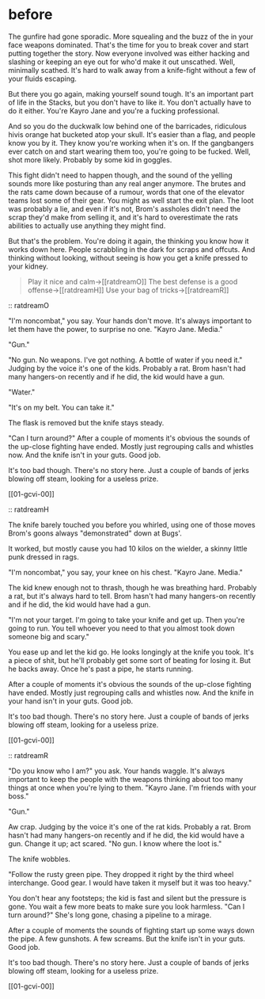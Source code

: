 # before

The gunfire had gone sporadic. More squealing and the buzz of the in your face weapons dominated. That's the time for you to break cover and start putting together the story. Now everyone involved was either hacking and slashing or keeping an eye out for who'd make it out unscathed. Well, minimally scathed. It's hard to walk away from a knife-fight without a few of your fluids escaping.

But there you go again, making yourself sound tough. It's an important part of life in the Stacks, but you don't have to like it. You don't actually have to do it either. You're Kayro Jane and you're a fucking professional.

And so you do the duckwalk low behind one of the barricades, ridiculous hivis orange hat bucketed atop your skull. It's easier than a flag, and people know you by it. They know you're working when it's on. If the gangbangers ever catch on and start wearing them too, you're going to be fucked. Well, shot more likely. Probably by some kid in goggles.

This fight didn't need to happen though, and the sound of the yelling sounds more like posturing than any real anger anymore. The brutes and the rats came down because of a rumour, words that one of the elevator teams lost some of their gear. You might as well start the exit plan. The loot was probably a lie, and even if it's not, Brom's assholes didn't need the scrap they'd make from selling it, and it's hard to overestimate the rats abilities to actually use anything they might find.

But that's the problem. You're doing it again, the thinking you know how it works down here. People scrabbling in the dark for scraps and offcuts. And thinking without looking, without seeing is how you get a knife pressed to your kidney.

> Play it nice and calm->[[ratdreamO]]
> The best defense is a good offense->[[ratdreamH]]
> Use your bag of tricks->[[ratdreamR]]

:: ratdreamO

"I'm noncombat," you say. Your hands don't move. It's always important to let them have the power, to surprise no one. "Kayro Jane. Media."

"Gun."

"No gun. No weapons. I've got nothing. A bottle of water if you need it." Judging by the voice it's one of the kids. Probably a rat. Brom hasn't had many hangers-on recently and if he did, the kid would have a gun.

"Water."

"It's on my belt. You can take it."

The flask is removed but the knife stays steady.

"Can I turn around?" After a couple of moments it's obvious the sounds of the up-close fighting have ended. Mostly just regrouping calls and whistles now. And the knife isn't in your guts. Good job.

It's too bad though. There's no story here. Just a couple of bands of jerks blowing off steam, looking for a useless prize.

[[01-gcvi-00]]

:: ratdreamH

The knife barely touched you before you whirled, using one of those moves Brom's goons always "demonstrated" down at Bugs'.

It worked, but mostly cause you had 10 kilos on the wielder, a skinny little punk dressed in rags.

"I'm noncombat," you say, your knee on his chest. "Kayro Jane. Media."

The kid knew enough not to thrash, though he was breathing hard. Probably a rat, but it's always hard to tell. Brom hasn't had many hangers-on recently and if he did, the kid would have had a gun.

"I'm not your target. I'm going to take your knife and get up. Then you're going to run. You tell whoever you need to that you almost took down someone big and scary."

You ease up and let the kid go. He looks longingly at the knife you took. It's a piece of shit, but he'll probably get some sort of beating for losing it. But he backs away. Once he's past a pipe, he starts running.

After a couple of moments it's obvious the sounds of the up-close fighting have ended. Mostly just regrouping calls and whistles now. And the knife in your hand isn't in your guts. Good job.

It's too bad though. There's no story here. Just a couple of bands of jerks blowing off steam, looking for a useless prize.

[[01-gcvi-00]]

:: ratdreamR

"Do you know who I am?" you ask. Your hands waggle. It's always important to keep the people with the weapons thinking about too many things at once when you're lying to them. "Kayro Jane. I'm friends with your boss."

"Gun."

Aw crap. Judging by the voice it's one of the rat kids. Probably a rat. Brom hasn't had many hangers-on recently and if he did, the kid would have a gun. Change it up; act scared. "No gun. I know where the loot is." 

The knife wobbles.

"Follow the rusty green pipe. They dropped it right by the third wheel interchange. Good gear. I would have taken it myself but it was too heavy."

You don't hear any footsteps; the kid is fast and silent but the pressure is gone. You wait a few more beats to make sure you look harmless. "Can I turn around?" She's long gone, chasing a pipeline to a mirage.

After a couple of moments the sounds of fighting start up some ways down the pipe. A few gunshots. A few screams. But the knife isn't in your guts. Good job.

It's too bad though. There's no story here. Just a couple of bands of jerks blowing off steam, looking for a useless prize.

[[01-gcvi-00]]
